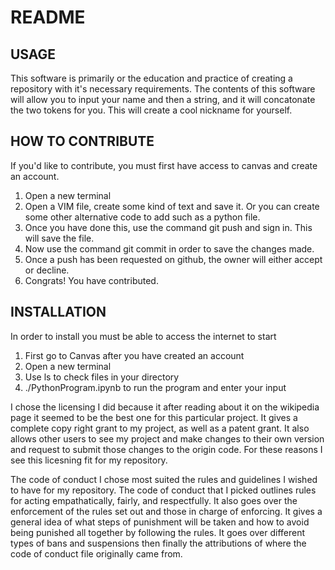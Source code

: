 # README

## USAGE

This software is primarily or the education and practice of creating a repository with it's necessary requirements. The contents of this software will allow you to input your name and then a string, and it will concatonate the two tokens for you. This will create a cool nickname for yourself. 

## HOW TO CONTRIBUTE

If you'd like to contribute, you must first have access to canvas and create an account.
1. Open a new terminal
2. Open a VIM file, create some kind of text and save it. Or you can create some other alternative code to add such as a python      file.
3. Once you have done this, use the command git push and sign in. This will save the file.
4. Now use the command git commit in order to save the changes made. 
5. Once a push has been requested on github, the owner will either accept or decline.
6. Congrats! You have contributed.

## INSTALLATION

In order to install you must be able to access the internet to start
1. First go to Canvas after you have created an account
2. Open a new terminal
3. Use ls to check files in your directory
4. ./PythonProgram.ipynb to run the program and enter your input

I chose the licensing I did because it after reading about it on the wikipedia page it seemed to be the best one for this particular project. It gives a complete copy right grant to my project, as well as a patent grant. It also allows other users to see my project and make changes to their own version and request to submit those changes to the origin code. For these reasons I see this licesning fit for my repository. 

The code of conduct I chose most suited the rules and guidelines I wished to have for my repository. The code of conduct that I picked outlines rules for acting empathatically, fairly, and respectfully. It also goes over the enforcement of the rules set out and those in charge of enforcing. It gives a general idea of what steps of punishment will be taken and how to avoid being punished all together by following the rules. It goes over different types of bans and suspensions then finally the attributions of where the code of conduct file originally came from. 
